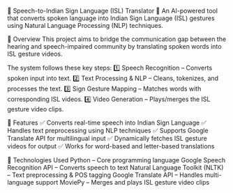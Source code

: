 📌 Speech-to-Indian Sign Language (ISL) Translator
🚀 An AI-powered tool that converts spoken language into Indian Sign Language (ISL) gestures using Natural Language Processing (NLP) techniques.

🔹 Overview
This project aims to bridge the communication gap between the hearing and speech-impaired community by translating spoken words into ISL gesture videos.

The system follows these key steps:
1️⃣ Speech Recognition – Converts spoken input into text.
2️⃣ Text Processing & NLP – Cleans, tokenizes, and processes the text.
3️⃣ Sign Gesture Mapping – Matches words with corresponding ISL videos.
4️⃣ Video Generation – Plays/merges the ISL gesture video clips.

🔹 Features
✅ Converts real-time speech into Indian Sign Language
✅ Handles text preprocessing using NLP techniques
✅ Supports Google Translate API for multilingual input
✅ Dynamically fetches ISL gesture videos for output
✅ Works for word-based and letter-based translations

🔹 Technologies Used
Python – Core programming language
Google Speech Recognition API – Converts speech to text
Natural Language Toolkit (NLTK) – Text preprocessing & POS tagging
Google Translate API – Handles multi-language support
MoviePy – Merges and plays ISL gesture video clips
